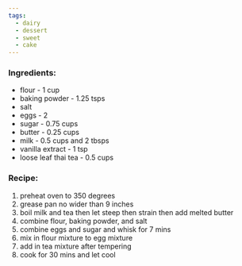 ```yaml
---
tags:
  - dairy
  - dessert
  - sweet
  - cake
---
```

### Ingredients:
- flour - 1 cup
- baking powder - 1.25 tsps
- salt
- eggs - 2
- sugar - 0.75 cups
- butter - 0.25 cups
- milk - 0.5 cups and 2 tbsps
- vanilla extract - 1 tsp
- loose leaf thai tea - 0.5 cups

### Recipe:
1. preheat oven to 350 degrees
2. grease pan no wider than 9 inches
3. boil milk and tea then let steep then strain then add melted butter
4. combine flour, baking powder, and salt
5. combine eggs and sugar and whisk for 7 mins
6. mix in flour mixture to egg mixture
7. add in tea mixture after tempering
8. cook for 30 mins and let cool
